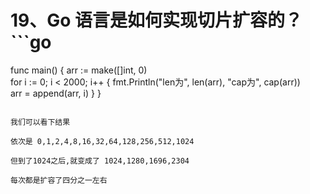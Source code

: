 # 19、Go 语言是如何实现切片扩容的？ ```go
func main() {
    arr := make([]int, 0)  
    for i := 0; i < 2000; i++ { 
        fmt.Println("len为", len(arr), "cap为", cap(arr))  
        arr = append(arr, i) 
    }
}
```

我们可以看下结果 

依次是 0,1,2,4,8,16,32,64,128,256,512,1024 

但到了1024之后,就变成了 1024,1280,1696,2304 

每次都是扩容了四分之一左右 

